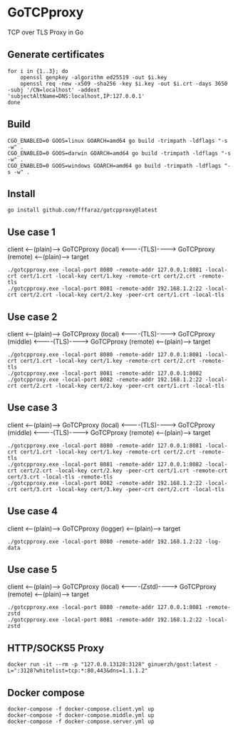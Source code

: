 # GoTCPproxy
TCP over TLS Proxy in Go

## Generate certificates
```
for i in {1..3}; do
    openssl genpkey -algorithm ed25519 -out $i.key
    openssl req -new -x509 -sha256 -key $i.key -out $i.crt -days 3650 -subj '/CN=localhost' -addext 'subjectAltName=DNS:localhost,IP:127.0.0.1'
done
```

## Build
```
CGO_ENABLED=0 GOOS=linux GOARCH=amd64 go build -trimpath -ldflags "-s -w" .
CGO_ENABLED=0 GOOS=darwin GOARCH=amd64 go build -trimpath -ldflags "-s -w" .
CGO_ENABLED=0 GOOS=windows GOARCH=amd64 go build -trimpath -ldflags "-s -w" .
```

## Install
```
go install github.com/fffaraz/gotcpproxy@latest
```

## Use case 1
client <--(plain)--> GoTCPproxy (local) <----(TLS)----> GoTCPproxy (remote) <--(plain)--> target
```
./gotcpproxy.exe -local-port 8080 -remote-addr 127.0.0.1:8081 -local-crt cert/1.crt -local-key cert/1.key -remote-crt cert/2.crt -remote-tls
./gotcpproxy.exe -local-port 8081 -remote-addr 192.168.1.2:22 -local-crt cert/2.crt -local-key cert/2.key -peer-crt cert/1.crt -local-tls
```

## Use case 2
client <--(plain)--> GoTCPproxy (local) <----(TLS)----> GoTCPproxy (middle) <----(TLS)----> GoTCPproxy (remote) <--(plain)--> target
```
./gotcpproxy.exe -local-port 8080 -remote-addr 127.0.0.1:8081 -local-crt cert/1.crt -local-key cert/1.key -remote-crt cert/2.crt -remote-tls
./gotcpproxy.exe -local-port 8081 -remote-addr 127.0.0.1:8082
./gotcpproxy.exe -local-port 8082 -remote-addr 192.168.1.2:22 -local-crt cert/2.crt -local-key cert/2.key -peer-crt cert/1.crt -local-tls
```

## Use case 3
client <--(plain)--> GoTCPproxy (local) <----(TLS)----> GoTCPproxy (middle) <----(TLS)----> GoTCPproxy (remote) <--(plain)--> target
```
./gotcpproxy.exe -local-port 8080 -remote-addr 127.0.0.1:8081 -local-crt cert/1.crt -local-key cert/1.key -remote-crt cert/2.crt -remote-tls
./gotcpproxy.exe -local-port 8081 -remote-addr 127.0.0.1:8082 -local-crt cert/2.crt -local-key cert/2.key -peer-crt cert/1.crt -remote-crt cert/3.crt -local-tls -remote-tls
./gotcpproxy.exe -local-port 8082 -remote-addr 192.168.1.2:22 -local-crt cert/3.crt -local-key cert/3.key -peer-crt cert/2.crt -local-tls
```

## Use case 4
client <--(plain)--> GoTCPproxy (logger) <--(plain)--> target
```
./gotcpproxy.exe -local-port 8080 -remote-addr 192.168.1.2:22 -log-data
```

## Use case 5
client <--(plain)--> GoTCPproxy (local) <----(Zstd)----> GoTCPproxy (remote) <--(plain)--> target
```
./gotcpproxy.exe -local-port 8080 -remote-addr 127.0.0.1:8081 -remote-zstd
./gotcpproxy.exe -local-port 8081 -remote-addr 192.168.1.2:22 -local-zstd
```

## HTTP/SOCKS5 Proxy
```
docker run -it --rm -p "127.0.0.13128:3128" ginuerzh/gost:latest -L=":3128?whitelist=tcp:*:80,443&dns=1.1.1.2"
```

## Docker compose
```
docker-compose -f docker-compose.client.yml up
docker-compose -f docker-compose.middle.yml up
docker-compose -f docker-compose.server.yml up
```

